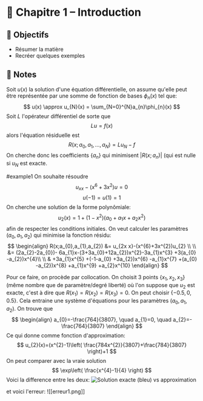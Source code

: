# 📘 Chapitre 1 – Introduction

## 🎯 Objectifs
- Résumer la matière
- Recréer quelques exemples

## 📝 Notes
Soit $u(x)$ la solution d'une équation différentielle, on assume qu'elle peut être représentée par une somme de fonction de bases $\phi_{n}(x)$  tel que:
$$
u(x) \approx u_{N}(x) = \sum_{N=0}^{N}a_{n}\phi_{n}(x)
$$
Soit $L$ l'opérateur différentiel de sorte que
$$
Lu = f(x)
$$
alors l'équation résiduelle est
$$
R(x;a_{0},a_{1},\dots,a_{N}) = Lu_{N}-f
$$
On cherche donc les coefficients $\{ a_{n} \}$ qui minimisent $|R(x;a_{n})|$ (qui est nulle si $u_{N}$ est exacte.

#example1
On souhaite résoudre 
$$
u_{x x}-(x^{6}+3x^{2})u = 0
$$
$$
u(-1)=u(1) = 1
$$
On cherche une solution de la forme polynômiale:
$$u_{2}(x)=1+(1-x^{2})(a_{0}+a_{1}x+a_{2}x^{2})$$
afin de respecter les conditions initiales. On veut calculer les paramètres $(a_{0},a_{1},a_{2})$ qui minimise la fonction résidu:
$$
\begin{align}
R(x;a_{0},a_{1},a_{2}) &= u_{2x x}-(x^{6}+3x^{2})u_{2} \\ \\
&= (2a_{2}-2a_{0})- 6a_{1}x-(3+3a_{0}+12a_{2})x^{2}-3a_{1}x^{3} +3(a_{0} -a_{2})x^{4}\\ \\
& +3a_{1}x^{5} +(-1-a_{0} +3a_{2})x^{6} -a_{1}x^{7} +(a_{0} -a_{2})x^{8} +a_{1}x^{9} +a_{2}x^{10}
\end{align}
$$


Pour ce faire, on procède par collocation. On choisit 3 points $\{ x_{1},x_{2},x_{3} \}$ (même nombre que de paramètre/degré liberté) où l'on suppose que $u_{2}$ est exacte, c'est à dire que $R(x_{1})=R(x_{2})=R(x_{3}) =0$. On peut choisir $\{ -0.5,0,0.5 \}$. Cela entraine une système d'équations pour les paramètres $(a_{0},a_{1},a_{2})$. On trouve que 
$$
\begin{align}
a_{0}=-\frac{764}{3807}, \quad a_{1}=0, \quad a_{2}=-\frac{764}{3807}
\end{align}
$$
Ce qui donne comme fonction d'approximation:
$$
u_{2}(x)=(x^{2}-1)\left( \frac{784x^{2}}{3807}+\frac{784}{3807} \right)+1
$$
On peut comparer avec la vraie solution
$$
\exp\left( \frac{x^{4}-1}{4} \right)
$$
Voici la difference entre les deux:
![Solution exacte (bleu) vs approximation](uexact_vs_u2.png)

et voici l'erreur:
![[erreur1.png]]

